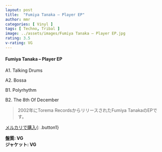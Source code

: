 ```yaml
---
layout: post
title:  "Fumiya Tanaka – Player EP"
author: mmr
categories: [ Vinyl ]
tags: [ Techno, Tribal ]
image: ../assets/images/Fumiya Tanaka – Player EP.jpg
rating: 3.5
v-rating: VG
---
```


#### Fumiya Tanaka – Player EP

A1. Talking Drums

A2. Bossa

B1. Polyrhythm

B2. The 8th Of December

> 2002年にTorema RecordsからリリースされたFumiya TanakaのEPです。

[メルカリで購入](https://jp.mercari.com/item/m93872054056){: .button1}

<div class="mt-4 mb-4 d-flex align-items-center">
<strong class="mr-1">盤質: VG</strong>
</div>
<div class="mt-4 mb-4 d-flex align-items-center">
<strong class="mr-1">ジャケット: VG</strong>
</div>
